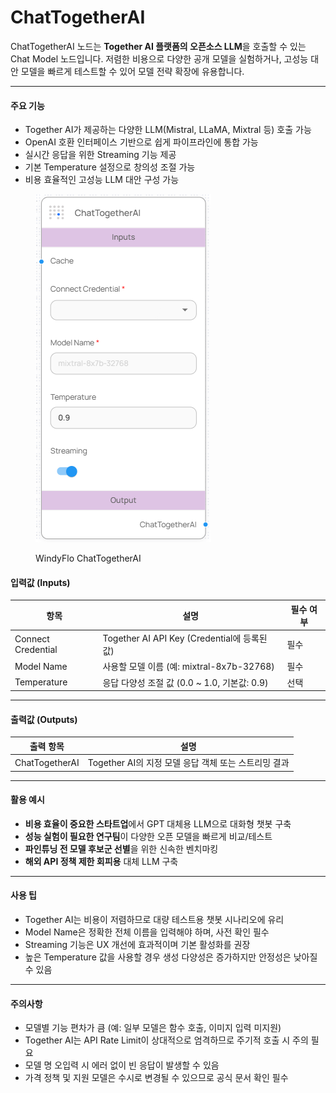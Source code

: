# ChatTogetherAI

ChatTogetherAI 노드는 **Together AI 플랫폼의 오픈소스 LLM**을 호출할 수 있는 Chat Model 노드입니다. 저렴한 비용으로 다양한 공개 모델을 실험하거나, 고성능 대안 모델을 빠르게 테스트할 수 있어 모델 전략 확장에 유용합니다.

***

#### 주요 기능

* Together AI가 제공하는 다양한 LLM(Mistral, LLaMA, Mixtral 등) 호출 가능
* OpenAI 호환 인터페이스 기반으로 쉽게 파이프라인에 통합 가능
* 실시간 응답을 위한 Streaming 기능 제공
* 기본 Temperature 설정으로 창의성 조절 가능
* 비용 효율적인 고성능 LLM 대안 구성 가능

<figure><img src="../../../.gitbook/assets/스크린샷 2025-05-12 131201.png" alt=""><figcaption><p>WindyFlo ChatTogetherAI</p></figcaption></figure>

#### 입력값 (Inputs)

| 항목                 | 설명                                      | 필수 여부 |
| ------------------ | --------------------------------------- | ----- |
| Connect Credential | Together AI API Key (Credential에 등록된 값) | 필수    |
| Model Name         | 사용할 모델 이름 (예: mixtral-8x7b-32768)       | 필수    |
| Temperature        | 응답 다양성 조절 값 (0.0 \~ 1.0, 기본값: 0.9)      | 선택    |

***

#### 출력값 (Outputs)

| 출력 항목          | 설명                                  |
| -------------- | ----------------------------------- |
| ChatTogetherAI | Together AI의 지정 모델 응답 객체 또는 스트리밍 결과 |

***

#### 활용 예시

* **비용 효율이 중요한 스타트업**에서 GPT 대체용 LLM으로 대화형 챗봇 구축
* **성능 실험이 필요한 연구팀**이 다양한 오픈 모델을 빠르게 비교/테스트
* **파인튜닝 전 모델 후보군 선별**을 위한 신속한 벤치마킹
* **해외 API 정책 제한 회피용** 대체 LLM 구축

***

#### 사용 팁

* Together AI는 비용이 저렴하므로 대량 테스트용 챗봇 시나리오에 유리
* Model Name은 정확한 전체 이름을 입력해야 하며, 사전 확인 필수
* Streaming 기능은 UX 개선에 효과적이며 기본 활성화를 권장
* 높은 Temperature 값을 사용할 경우 생성 다양성은 증가하지만 안정성은 낮아질 수 있음

***

#### 주의사항

* 모델별 기능 편차가 큼 (예: 일부 모델은 함수 호출, 이미지 입력 미지원)
* Together AI는 API Rate Limit이 상대적으로 엄격하므로 주기적 호출 시 주의 필요
* 모델 명 오입력 시 에러 없이 빈 응답이 발생할 수 있음
* 가격 정책 및 지원 모델은 수시로 변경될 수 있으므로 공식 문서 확인 필수
